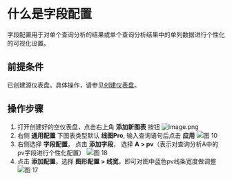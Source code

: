 # 什么是字段配置

字段配置用于对单个查询分析的结果或单个查询分析结果中的单列数据进行个性化的可视化设置。

## 前提条件

已创建源仪表盘。具体操作，请参见[创建仪表盘](https://help.aliyun.com/document_detail/59324.htm#concept-osm-1nq-zdb)。


## 操作步骤

1. 打开创建好的空仪表盘，点击右上角 **添加新图表** 按钮
![image.png](/img/src/visulization/generalDashbaord/fieldConfig/ad42e0c02f4e968eb4c18f5d67156bcd3570a273d1a43c58692388b4f84851d5.png)  
2. 右侧 **通用配置** 下图表类型默认 **线图Pro**, 输入查询语句后点击 **应用**
![图 10](/img/src/visulization/generalDashbaord/fieldConfig/7f08eeb55954c7ed229ab70cbad7e605012f732319a43f1d62b8121816c0c9e7.png)  
3. 右侧选择 **字段配置**， 点击 **添加字段**， 选择 **A > pv**（表示对查询分析A中的pv字段进行个性化配置）
![图 18](/img/src/visulization/generalDashbaord/fieldConfig/6c2e632872e1cb4fc96fb40cd40072704562ec60b520b7a5346d77eda792849a.png)  
4. 点击 **添加配置**，选择 **图形配置 > 线宽**，即可对图中蓝色pv线条宽度做调整
![图 17](/img/src/visulization/generalDashbaord/fieldConfig/fc85640bd88e953cfc942cef090134d93c10ac3d0dd1c603ca04cc6ca1ad1f39.png)  
